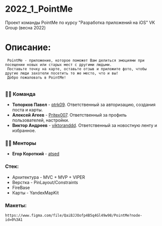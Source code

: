 # 2022_1_PointMe
Проект команды PointMe по курсу "Разработка приложений на iOS" VK Group (весна 2022)

# Описание:
     PointMe - приложение, которое поможет Вам делиться эмоциями при посещении новых или старых мест с другими людьми.
     Поставьте точку на карте, оставьте отзыв и приложите фото, чтобы другие люди захотели посетить то же место, что и вы!
     Добро пожаловать в PointMe!
          
### 👨‍💻 Команда
* **Топорков Павел** - [ptrk09](https://github.com/ptrk09). Ответственный за авторизацию, создания поста и карты.
* **Алексей Агеев** - [Pritex007](https://github.com/Pritex007). Ответственный за профиль пользователей, настройки.
* **Виктор Андреев** - [viktoranddd](https://github.com/viktoranddd). Ответственный за новостную ленту и избранное.


### 🧑‍🏫 Менторы
* **Егор Короткий** - [atsed](https://github.com/atsed)

### Стек:
* Архитектура - MVC + MVP + VIPER
* Верстка - PinLayout/Constraints 
* FireBase
* Карты - YandexMapKit

### Макеты: 
    https://www.figma.com/file/QaiBJJOofp4B5q4Gl49w98/PointMe?node-id=0%3A1

